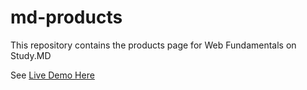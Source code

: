 # md-products

This repository contains the products page for Web Fundamentals on Study.MD

See [Live Demo Here](https://aashishnagpal.github.io/md-products/)
